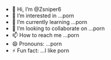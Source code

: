 - 👋 Hi, I’m @Zsniper6
- 👀 I’m interested in ...porn  
- 🌱 I’m currently learning ...porn
- 💞️ I’m looking to collaborate on ...porn
- 📫 How to reach me ...porn
- 😄 Pronouns: ...porn
- ⚡ Fun fact: ...I like porn

<!---
Zsniper6/Zsniper6 is a ✨ special ✨ repository because its `README.md` (this file) appears on your GitHub profile.
You can click the Preview link to take a look at your changes.
--->
